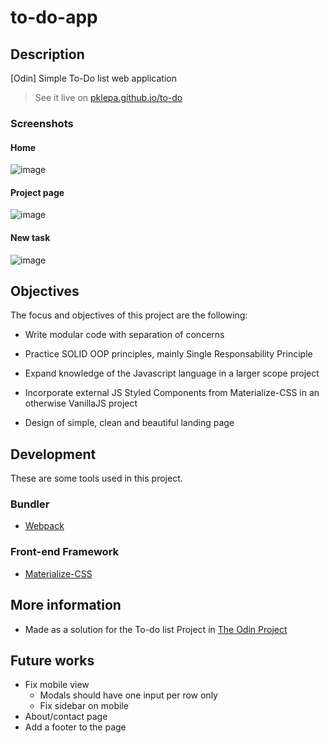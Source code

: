 # to-do-app

## Description

[Odin] Simple To-Do list web application 

> See it live on [pklepa.github.io/to-do](https://pklepa.github.io/to-do/)

### Screenshots

#### Home

![image](https://user-images.githubusercontent.com/22618438/91084670-ba792700-e622-11ea-910f-f6d254f15370.png)

#### Project page

![image](https://user-images.githubusercontent.com/22618438/91084912-0cba4800-e623-11ea-8b5f-53d37538de5f.png)

#### New task

![image](https://user-images.githubusercontent.com/22618438/91085004-2e1b3400-e623-11ea-81c5-c8e6cba91567.png)

## Objectives

The focus and objectives of this project are the following:

- Write modular code with separation of concerns

- Practice SOLID OOP principles, mainly Single Responsability Principle

- Expand knowledge of the Javascript language in a larger scope project

- Incorporate external JS Styled Components from Materialize-CSS in an otherwise VanillaJS project

- Design of simple, clean and beautiful landing page

## Development

These are some tools used in this project.

### Bundler

- [Webpack](https://webpack.js.org/)

### Front-end Framework

- [Materialize-CSS](https://materializecss.com/)

## More information

- Made as a solution for the To-do list Project in [The Odin Project](https://www.theodinproject.com/courses/javascript/lessons/todo-list)

## Future works

- Fix mobile view
  - Modals should have one input per row only
  - Fix sidebar on mobile
- About/contact page
- Add a footer to the page
